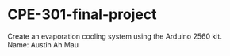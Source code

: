 # CPE-301-final-project
Create an evaporation cooling system using the Arduino 2560 kit.\
Name: Austin Ah Mau
